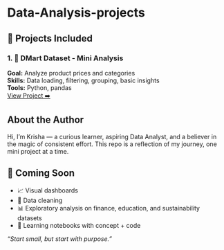 # Data-Analysis-projects

## 📁 Projects Included
 ### 1. 🛒 DMart Dataset - Mini Analysis  
**Goal:** Analyze product prices and categories  
**Skills:** Data loading, filtering, grouping, basic insights  
**Tools:** Python, pandas  
[View Project ➡️](https://github.com/KrishaPatel108/Data-Analysis-projects/blob/main/Dmartanalysis.py)

## About the Author  
Hi, I’m Krisha — a curious learner, aspiring Data Analyst, and a believer in the magic of consistent effort. This repo is a reflection of my journey, one mini project at a time.


## 🌟 Coming Soon  
- 📈 Visual dashboards  
- 🧹 Data cleaning 
- 📊 Exploratory analysis on finance, education, and sustainability datasets  
- 📘 Learning notebooks with concept + code


*“Start small, but start with purpose.”*



